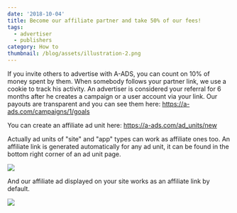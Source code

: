 ```yaml
---
date: '2018-10-04'
title: Become our affiliate partner and take 50% of our fees!
tags:
  - advertiser
  - publishers
category: How to
thumbnail: /blog/assets/illustration-2.png
---
```

If you invite others to advertise with A-ADS, you can count on 10% of money spent by them. When somebody follows your partner link, we use a cookie to track his activity. An advertiser is considered your referral for 6 months after he creates a campaign or a user account via your link. Our payouts are transparent and you can see them here: <https://a-ads.com/campaigns/1/goals>

You can create an affiliate ad unit here: <https://a-ads.com/ad_units/new>

Actually ad units of "site" and "app" types can work as affiliate ones too. An affiliate link is generated automatically for any ad unit, it can be found in the bottom right corner of an ad unit page. 

![](/blog/assets/screenshot-2-.png)

And our affiliate ad displayed on your site works as an affiliate link by default.

![](/blog/assets/screenshot-3-.png)

